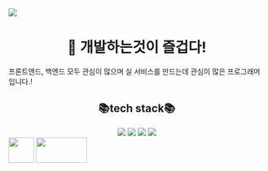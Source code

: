 <img src="https://capsule-render.vercel.app/api?type=waving&color=auto&height=200&section=header&text=NoTaeHyeon&fontSize=90" />

<div align="center""> 
  <h1>👀 개발하는것이 즐겁다!</h1>
</div>
프론트엔드, 백엔드 모두 관심이 많으며 실 서비스를 만드는데 관심이 많은 프로그래머입니다.!

<div align="center">
  <h2>📚tech stack📚</h2>

  <img src="https://img.shields.io/badge/java-007396?style=for-the-badge&logo=java&logoColor=white" />
  <img src="https://img.shields.io/badge/oracle SQL-F80000?style=for-the-badge&logo=oracle&logoColor=white" />
  <img src="https://img.shields.io/badge/springBoot-6DB33F?style=for-the-badge&logo=springboot&logoColor=white" />
  <img src="https://img.shields.io/badge/spring-6DB33F?style=for-the-badge&logo=spring&logoColor=white" />
</div>


<div>
  <img src="https://img.shields.io/badge/w.nth1222@gmail.com-EA4335?style=for-the-badge&logo=gmail&logoColor=ffffff" width=auto; height="50" />
  
  <a href="https://instagram.com/notae__o_o/">
    <img src="http://img.shields.io/badge/-Instagram-black?style=flat&logo=Instagram&link=https://instagram.com/notae__o_o/" width="100" height="50" />
  </a>
</div>


